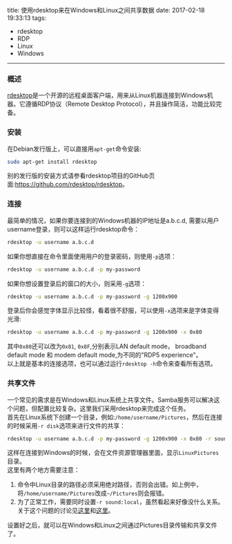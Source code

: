 title: 使用rdesktop来在Windows和Linux之间共享数据
date: 2017-02-18 19:33:13
tags:
 - rdesktop
 - RDP
 - Linux
 - Windows
---
### 概述
[rdesktop](http://www.rdesktop.org/)是一个开源的远程桌面客户端，用来从Linux机器连接到Windows机器。它遵循RDP协议（Remote Desktop Protocol），并且操作简洁，功能比较完备。
<!--more-->

### 安装
在Debian发行版上，可以直接用`apt-get`命令安装:
```bash
sudo apt-get install rdesktop
```
别的发行版的安装方式请参看rdesktop项目的GitHub页面:<https://github.com/rdesktop/rdesktop>。

### 连接
最简单的情况，如果你要连接到的Windows机器的IP地址是a.b.c.d, 需要以用户username登录，则可以这样运行rdesktop命令：
```bash
rdesktop -u username a.b.c.d
```
如果你想直接在命令里面使用用户的登录密码，则使用`-p`选项：
```bash
rdesktop -u username a.b.c.d -p my-password
```
如果你想设置登录后的窗口的大小，则采用`-g`选项：
```bash
rdesktop -u username a.b.c.d -p my-password -g 1200x900
```
登录后你会感觉字体显示比较怪，看着很不舒服，可以使用`-x`选项来是字体变得光滑:
```bash
rdesktop -u username a.b.c.d -p my-password -g 1200x900 -x 0x80
```
其中`0x80`还可以改为`0x81`, `0x8F`,分别表示LAN default mode， broadband default mode 和 modem default mode,为不同的"RDP5 experience"。  
以上就是基本的连接选项，也可以通过运行`rdesktop -h`命令来查看所有选项。  

### 共享文件
一个常见的需求是在Windows和Linux系统上共享文件。Samba服务可以解决这个问题，但配置比较复杂。这里我们采用rdesktop来完成这个任务。  
首先在Linux系统下创建一个目录，例如:`/home/username/Pictures`，然后在连接的时候采用`-r disk`选项来进行文件的共享：
```bash
rdesktop -u username a.b.c.d -p my-password -g 1200x900 -x 0x80 -r sound:local -r disk:LinuxPictures=/home/username/Pictures
```
这样在连接到Windows的时候，会在文件资源管理器里面，显示`LinuxPictures`目录。  
这里有两个地方需要注意：
 1. 命令中Linux目录的路径必须采用绝对路径，否则会出错。如上例中，将`/home/username/Pictures`改成`~/Pictures`则会报错。
 2. 为了正常工作，需要同时设置`-r sound:local`，虽然看起来好像没什么关系。关于这个问题的讨论见[这里](http://askubuntu.com/questions/74713/how-can-i-copy-paste-files-via-rdp-in-kubuntu)和[这里](https://github.com/FreeRDP/Remmina/issues/243)。

设置好之后，就可以在Windows和Linux之间通过Pictures目录传输和共享文件了。

